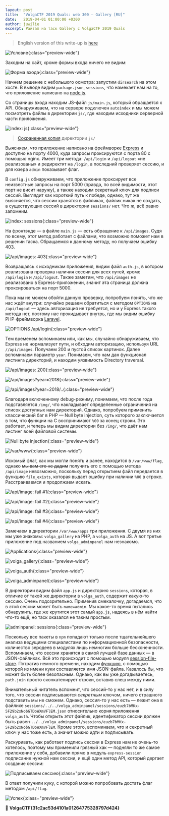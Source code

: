 ```yaml
---
layout: post
title:  "VolgaCTF 2019 Quals: web 300 — Gallery [RU]"
date:   2019-04-01 01:00:00 +0300
author: juwilie
excerpt: Райтап на таск Gallery с VolgaCTF 2019 Quals
---
```


> English version of this write-up is [here](/volgactf-gallery-en/)

![Условие](/assets/img/2019/04/volgactf-gallery/statement.png){:class="preview-wide"}

Заходим на сайт, кроме формы входа ничего не видим:

![Форма входа](/assets/img/2019/04/volgactf-gallery/login.png){:class="preview-wide"}

Начнем решение с небольшого осмотра: запустим `dirsearch` на этом хосте. В выводе видим `package.json`, `sessions`, что намекает нам на то, что приложение написано на [node.js](https://nodejs.org/en/).

Со страницы входа находим JS-файл `js/main.js`, который обращается к API. Обнаруживаем, что на сервере подключен `autoindex` и мы можем посмотреть файлы в директории `js/`, где находим исходники серверной части приложения.

![index: js](/assets/img/2019/04/volgactf-gallery/js.png){:class="preview-wide"}

> [Сохраненная копия](/assets/files/2019/04/volgactf-gallery.zip) директории `js/` 

Выясняем, что приложение написано на фреймворке [Express](https://expressjs.com/) и доступно на порту 4000, куда запросы проксируются с порта 80 с помощью nginx. Имеет три метода: `/api/login` и `/api/logout` «не реализованы» и редиректят на `/login`, а последний проверяет сессию, и для юзера `admin` показывает флаг.

В `config.js` обнаруживаем, что приложение проксирует все неизвестные запросы на порт 5000 (правда, по всей видимости, этот порт не висит наружу), а также находим секретный ключ для подписи сессий. Выглядит как короткий путь к победе, однако, тут же выясняется, что сессии хранятся в файликах, файлик никак не создать, а существующих сессий в директории `sessions/` нет. Что ж, всё равно запомним.

![index: sessions](/assets/img/2019/04/volgactf-gallery/sessions.png){:class="preview-wide"}

На фронтэнде — в файле `main.js` — есть обращение к `/api/images`. Судя по всему, этот метод работает с файлами, что возможно поможет нам в решении таска. Обращаемся к данному методу, но получаем ошибку 403.

![/api/images: 403](/assets/img/2019/04/volgactf-gallery/images_403.png){:class="preview-wide"}

Возвращаясь к исходникам приложения, видим файл `auth.js`, в котором реализована проверка наличия сессии для всех путей, кроме `/api/login` и `/api/logout`. Также заметим, что `/api/images` не реализовано в Express-приложении, значит эта страница должна проксироваться на порт 5000. 

Пока мы не можем обойти данную проверку, попробуем понять, что же нас ждёт внутри: случайно решаем обратиться с методом `OPTIONS` на `/api/logout` — здесь авторизация не требуется, но и у Express такого метода нет, поэтому нас прокидывает внутрь, где мы видим ошибку PHP-фреймворка [Laravel](https://laravel.com/). 

![OPTIONS /api/login](/assets/img/2019/04/volgactf-gallery/options.png){:class="preview-wide"}

Тем временем вспоминаем или, как мы, случайно обнаруживаем, что Express не нормализует пути, и обходим авторизацию, используя URL `//api/images`. Получаем 200 и пустой список картинок. Далее вспоминаем параметр `year`. Понимаем, что нам дан функционал листинга директорий, и находим уязвимость Directory traversal.

![/api/images: 200](/assets/img/2019/04/volgactf-gallery/images_200.png){:class="preview-wide"}

![/api/images?year=2018](/assets/img/2019/04/volgactf-gallery/images_2018.png){:class="preview-wide"}

![/api/images?year=2018/..](/assets/img/2019/04/volgactf-gallery/images_dir_fail.png){:class="preview-wide"}

Благодаря включенному debug-режиму, понимаем, что после года подставляется `/img/`, что накладывает определенные ограничения на список доступных нам директорий. Однако, попробуем применить классический баг в PHP — Null byte injection, суть которого заключается в том, что функции на C воспринимают `%00` за конец строки. Это работает, и теперь мы видим директории без `/img/`, что даёт нам листинг всей файловой системы.

![Null byte injection](/assets/img/2019/04/volgactf-gallery/images_dir_null.png){:class="preview-wide"}

![/var/www](/assets/img/2019/04/volgactf-gallery/images_dir_www.png){:class="preview-wide"}

Искомый флаг, как мы могли понять и ранее, находится в `/var/www/flag`, однако ~~мы вам его не дадим~~ получить его с помощью метода `/api/image` невозможно, поскольку перед открытием файл передается в функцию `file_exists`, которая выдает ошибку при наличии `%00` в строке. Расстраиваемся и продолжаем искать.

![/api/image: fail #1](/assets/img/2019/04/volgactf-gallery/image_fail1.png){:class="preview-wide"}

![/api/image: fail #2](/assets/img/2019/04/volgactf-gallery/image_fail2.png){:class="preview-wide"}

![/api/image: fail #3](/assets/img/2019/04/volgactf-gallery/image_fail3.png){:class="preview-wide"}

![/api/image: fail #4](/assets/img/2019/04/volgactf-gallery/image_fail4.png){:class="preview-wide"}

Замечаем в директории `/var/www/apps` три приложения. С двумя из них мы уже знакомы: `volga_gallery` на PHP, а `volga_auth` на JS. А вот третье приложение под названием `volga_adminpanel` нам незнакомо.

![Applications](/assets/img/2019/04/volgactf-gallery/images_dir_apps.png){:class="preview-wide"}

![volga\_gallery](/assets/img/2019/04/volgactf-gallery/images_dir_gallery.png){:class="preview-wide"}

![volga\_auth](/assets/img/2019/04/volgactf-gallery/images_dir_apps.png){:class="preview-wide"}

![volga\_adminpanel](/assets/img/2019/04/volgactf-gallery/images_dir_adminpanel.png){:class="preview-wide"}

В директории видим файл `app.js` и директорию `sessions`, которая, в отличие от такой же директории в `volga_auth`, содержит какую-то сессию. Очень подозрительно. Применив смекалочку, догадаемся, что в этой сессии может быть `name=admin`. Мы какое-то время пытались обнаружить, где же крутится этот самый `app.js`, надеясь в нём найти что-то ещё, но таск оказался не таким простым.

![adminpanel: sessions](/assets/img/2019/04/volgactf-gallery/adminpanel_sessions.png){:class="preview-wide"}

Поскольку все пакеты в `npm` попадают только после тщательнейшего анализа ведущими специалистами по информационной безопасности, количество зеродеев в модулях лишь немногим больше бесконечности. Вспоминаем, что сессии хранятся в самой лучшей базе данных — в JSON-файликах. Всё это происходит с помощью модуля [session-file-store](https://www.npmjs.com/package/session-file-store). Потратив немного времени, находим [функцию](https://github.com/valery-barysok/session-file-store/blob/master/lib/session-file-helpers.js#L21), с помощью которой из имени куки составляется имя JSON-файла. Казалось бы, что может быть более безопасным. Однако, как вы уже догадываетесь, `path.join` просто сконкатенирует строки, вставив слеш между ними.

Внимательный читатель вспомнит, что сессий-то у нас нет, и в силу того, что сессии подписываются *секретным* ключом, ничего страшного подставить мы не сможем. Однако, сессия-то у нас есть — лежит она в файлике `sessions/../../volga_adminpanel/sessions/euzb7bMKx-5F29b2xNobGTDoWXmVFlEM.json` относительно корня приложения `volga_auth`. Чтобы открыть этот файлик, идентификатор сессии должен быть равен `../../volga_adminpanel/sessions/euzb7bMKx-5F29b2xNobGTDoWXmVFlEM`. Кроме этого, вспоминаем, что и секретный ключ у нас тоже есть, а значит можно идти и подписывать.

Раскуривать, как работает подпись сессии в Express нам не очень-то хотелось, поэтому мы применили грязный хак — подняли то же самое приложение у себя, добавили прямо в модуль `express-session` подписание нужной нам сессии, и ещё один метод API, который дергает создание сессии:

![Подписываем сессию](/assets/img/2019/04/volgactf-gallery/fakesession.png){:class="preview-wide"}

В ответ получили куку, с которой можно попробовать достать флаг методом `/api/flag`.

![Успех](/assets/img/2019/04/volgactf-gallery/final.png){:class="preview-wide"}

:triangular_flag_on_post: **VolgaCTF{31c2ac53d4101a01264775328797d424}**

